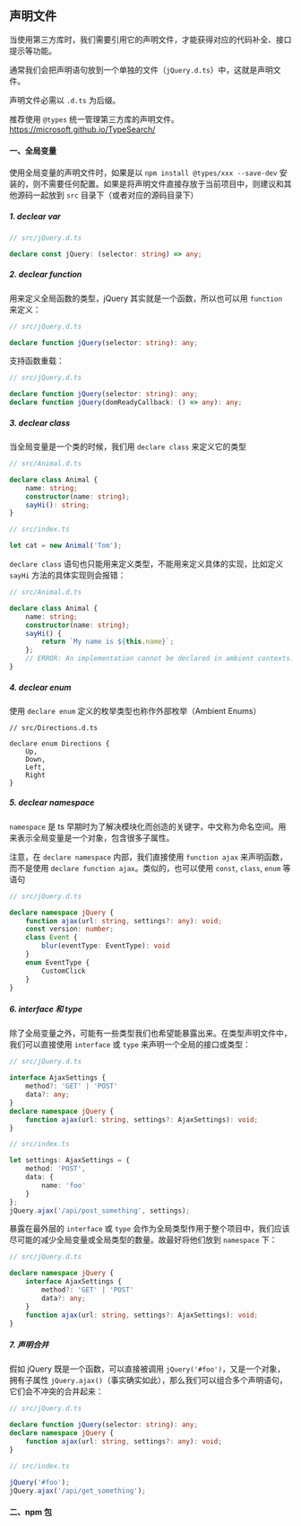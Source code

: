 ## 声明文件

当使用第三方库时，我们需要引用它的声明文件，才能获得对应的代码补全、接口提示等功能。

通常我们会把声明语句放到一个单独的文件（`jQuery.d.ts`）中，这就是声明文件。

声明文件必需以 `.d.ts` 为后缀。

推荐使用 `@types` 统一管理第三方库的声明文件。https://microsoft.github.io/TypeSearch/

#### 一、全局变量

使用全局变量的声明文件时，如果是以 `npm install @types/xxx --save-dev` 安装的，则不需要任何配置。如果是将声明文件直接存放于当前项目中，则建议和其他源码一起放到 `src` 目录下（或者对应的源码目录下）

##### 1. declear var

```typescript
// src/jQuery.d.ts

declare const jQuery: (selector: string) => any;
```

##### 2. declear function

用来定义全局函数的类型，jQuery 其实就是一个函数，所以也可以用 `function` 来定义：

```typescript
// src/jQuery.d.ts

declare function jQuery(selector: string): any;
```

支持函数重载：

```typescript
// src/jQuery.d.ts

declare function jQuery(selector: string): any;
declare function jQuery(domReadyCallback: () => any): any;
```

##### 3. declear class

当全局变量是一个类的时候，我们用 `declare class` 来定义它的类型

```typescript
// src/Animal.d.ts

declare class Animal {
    name: string;
    constructor(name: string);
    sayHi(): string;
}

// src/index.ts

let cat = new Animal('Tom');
```

`declare class` 语句也只能用来定义类型，不能用来定义具体的实现，比如定义 `sayHi` 方法的具体实现则会报错：

```typescript
// src/Animal.d.ts

declare class Animal {
    name: string;
    constructor(name: string);
    sayHi() {
        return `My name is ${this.name}`;
    };
    // ERROR: An implementation cannot be declared in ambient contexts.
}
```

##### 4. declear enum

使用 `declare enum` 定义的枚举类型也称作外部枚举（Ambient Enums）

```
// src/Directions.d.ts

declare enum Directions {
    Up,
    Down,
    Left,
    Right
}
```

##### 5. declear namespace

`namespace` 是 ts 早期时为了解决模块化而创造的关键字，中文称为命名空间。用来表示全局变量是一个对象，包含很多子属性。

注意，在 `declare namespace` 内部，我们直接使用 `function ajax` 来声明函数，而不是使用 `declare function ajax`。类似的，也可以使用 `const`, `class`, `enum` 等语句

```typescript
// src/jQuery.d.ts

declare namespace jQuery {
    function ajax(url: string, settings?: any): void;
    const version: number;
    class Event {
        blur(eventType: EventType): void
    }
    enum EventType {
        CustomClick
    }
}
```

##### 6. interface 和 type

除了全局变量之外，可能有一些类型我们也希望能暴露出来。在类型声明文件中，我们可以直接使用 `interface` 或 `type` 来声明一个全局的接口或类型：

```typescript
// src/jQuery.d.ts

interface AjaxSettings {
    method?: 'GET' | 'POST'
    data?: any;
}
declare namespace jQuery {
    function ajax(url: string, settings?: AjaxSettings): void;
} 
```

```typescript
// src/index.ts

let settings: AjaxSettings = {
    method: 'POST',
    data: {
        name: 'foo'
    }
};
jQuery.ajax('/api/post_something', settings);
```

暴露在最外层的 `interface` 或 `type` 会作为全局类型作用于整个项目中，我们应该尽可能的减少全局变量或全局类型的数量。故最好将他们放到 `namespace` 下：

```typescript
// src/jQuery.d.ts

declare namespace jQuery {
    interface AjaxSettings {
        method?: 'GET' | 'POST'
        data?: any;
    }
    function ajax(url: string, settings?: AjaxSettings): void;
}
```

##### 7. 声明合并

假如 jQuery 既是一个函数，可以直接被调用 `jQuery('#foo')`，又是一个对象，拥有子属性 `jQuery.ajax()`（事实确实如此），那么我们可以组合多个声明语句，它们会不冲突的合并起来： 

```typescript
// src/jQuery.d.ts

declare function jQuery(selector: string): any;
declare namespace jQuery {
    function ajax(url: string, settings?: any): void;
}
```

```typescript
// src/index.ts

jQuery('#foo');
jQuery.ajax('/api/get_something');
```

#### 二、npm 包

